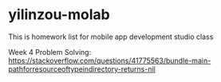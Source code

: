 # yilinzou-molab
This is homework list for mobile app development studio class

Week 4
Problem Solving: https://stackoverflow.com/questions/41775563/bundle-main-pathforresourceoftypeindirectory-returns-nil
